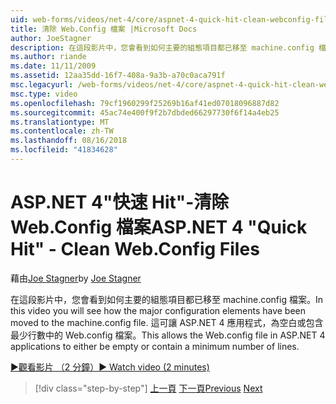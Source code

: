 ```yaml
---
uid: web-forms/videos/net-4/core/aspnet-4-quick-hit-clean-webconfig-files
title: 清除 Web.Config 檔案 |Microsoft Docs
author: JoeStagner
description: 在這段影片中，您會看到如何主要的組態項目都已移至 machine.config 檔案。 這可讓 ASP.NET 4 應用程式中的 Web.config 檔案...
ms.author: riande
ms.date: 11/11/2009
ms.assetid: 12aa35dd-16f7-408a-9a3b-a70c0aca791f
msc.legacyurl: /web-forms/videos/net-4/core/aspnet-4-quick-hit-clean-webconfig-files
msc.type: video
ms.openlocfilehash: 79cf1960299f25269b16af41ed07018096887d82
ms.sourcegitcommit: 45ac74e400f9f2b7dbded66297730f6f14a4eb25
ms.translationtype: MT
ms.contentlocale: zh-TW
ms.lasthandoff: 08/16/2018
ms.locfileid: "41834628"
---
```

<a name="aspnet-4-quick-hit---clean-webconfig-files"></a><span data-ttu-id="7f2b0-104">ASP.NET 4"快速 Hit"-清除 Web.Config 檔案</span><span class="sxs-lookup"><span data-stu-id="7f2b0-104">ASP.NET 4 "Quick Hit" - Clean Web.Config Files</span></span>
====================
<span data-ttu-id="7f2b0-105">藉由[Joe Stagner](https://github.com/JoeStagner)</span><span class="sxs-lookup"><span data-stu-id="7f2b0-105">by [Joe Stagner](https://github.com/JoeStagner)</span></span>

<span data-ttu-id="7f2b0-106">在這段影片中，您會看到如何主要的組態項目都已移至 machine.config 檔案。</span><span class="sxs-lookup"><span data-stu-id="7f2b0-106">In this video you will see how the major configuration elements have been moved to the machine.config file.</span></span> <span data-ttu-id="7f2b0-107">這可讓 ASP.NET 4 應用程式，為空白或包含最少行數中的 Web.config 檔案。</span><span class="sxs-lookup"><span data-stu-id="7f2b0-107">This allows the Web.config file in ASP.NET 4 applications to either be empty or contain a minimum number of lines.</span></span>

[<span data-ttu-id="7f2b0-108">&#9654;觀看影片 （2 分鐘）</span><span class="sxs-lookup"><span data-stu-id="7f2b0-108">&#9654; Watch video (2 minutes)</span></span>](https://channel9.msdn.com/Blogs/ASP-NET-Site-Videos/aspnet-4-quick-hit-clean-webconfig-files)

> [!div class="step-by-step"]
> <span data-ttu-id="7f2b0-109">[上一頁](aspnet-4-quick-hit-auto-start.md)
> [下一頁](aspnet-4-quick-hit-predictable-client-ids.md)</span><span class="sxs-lookup"><span data-stu-id="7f2b0-109">[Previous](aspnet-4-quick-hit-auto-start.md)
[Next](aspnet-4-quick-hit-predictable-client-ids.md)</span></span>
